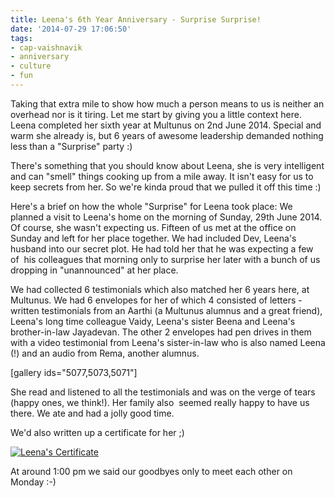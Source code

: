 ```yaml
---
title: Leena's 6th Year Anniversary - Surprise Surprise!
date: '2014-07-29 17:06:50'
tags:
- cap-vaishnavik
- anniversary
- culture
- fun
---
```


Taking that extra mile to show how much a person means to us is neither an overhead nor is it tiring. Let me start by giving you a little context here. Leena completed her sixth year at Multunus on 2nd June 2014. Special and warm she already is, but 6 years of awesome leadership demanded nothing less than a "Surprise" party :)

There's something that you should know about Leena, she is very intelligent and can "smell" things cooking up from a mile away. It isn't easy for us to keep secrets from her. So we're kinda proud that we pulled it off this time :)

Here's a brief on how the whole "Surprise" for Leena took place: We planned a visit to Leena's home on the morning of Sunday, 29th June 2014. Of course, she wasn't expecting us. Fifteen of us met at the office on Sunday and left for her place together. We had included Dev, Leena's husband into our secret plot. He had told her that he was expecting a few of 
his colleagues that morning only to surprise her later with a bunch of us dropping in "unannounced" at her place.

We had collected 6 testimonials which also matched her 6 years here, at Multunus. We had 6 envelopes for her of which 4 consisted of letters - written testimonials from an Aarthi (a Multunus alumnus and a great friend), Leena's long time colleague Vaidy, Leena's sister Beena and Leena's brother-in-law Jayadevan. The other 2 envelopes had pen drives in them with a video testimonial from Leena's sister-in-law who is also named Leena (!) and an audio from Rema, another alumnus.

[gallery ids="5077,5073,5071"]

She read and listened to all the testimonials and was on the verge of tears (happy ones, we think!). Her family also 
seemed really happy to have us there. We ate and had a jolly good time.

We'd also written up a 
certificate for her ;)


[![Leena's Certificate](http://www.multunus.com/wp-content/uploads/2014/07/LeenasCertificate-723x1024.jpg)](https://www.facebook.com/multunus/photos/a.877726295577681.1073741876.172683419415309/877726305577680/?type=3&theater)

At around 1:00 pm we said our goodbyes only to meet each other on Monday :-)
